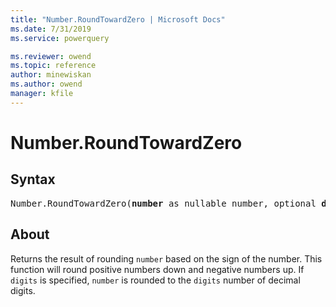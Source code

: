 ```yaml
---
title: "Number.RoundTowardZero | Microsoft Docs"
ms.date: 7/31/2019
ms.service: powerquery

ms.reviewer: owend
ms.topic: reference
author: minewiskan
ms.author: owend
manager: kfile
---
```

# Number.RoundTowardZero

## Syntax

<pre>
Number.RoundTowardZero(<b>number</b> as nullable number, optional <b>digits</b> as nullable number) as nullable number 
</pre>
  
## About  
Returns the result of rounding `number` based on the sign of the number. This function will round positive numbers down and negative numbers up. If `digits` is specified, `number` is rounded to the `digits` number of decimal digits. 
